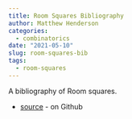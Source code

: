 ```yaml
---
title: Room Squares Bibliography
author: Matthew Henderson
categories:
  - combinatorics
date: "2021-05-10"
slug: room-squares-bib
tags:
  - room-squares
---
```


A bibliography of Room squares.

-   [source](https://github.com/MHenderson/room-squares-bib) - on Github
